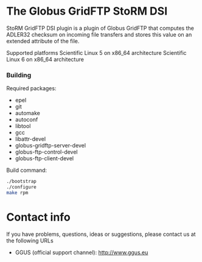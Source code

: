 The Globus GridFTP StoRM DSI
===============================

StoRM GridFTP DSI plugin is a plugin of Globus GridFTP that computes the ADLER32 
checksum on incoming file transfers and stores this value on an extended attribute
of the file.

Supported platforms
Scientific Linux 5 on x86_64 architecture
Scientific Linux 6 on x86_64 architecture

### Building
Required packages:

* epel
* git
* automake
* autoconf
* libtool
* gcc
* libattr-devel 
* globus-gridftp-server-devel  
* globus-ftp-control-devel  
* globus-ftp-client-devel

Build command:
```bash
./bootstrap
./configure
make rpm
```

# Contact info

If you have problems, questions, ideas or suggestions, please contact us at
the following URLs

* GGUS (official support channel): http://www.ggus.eu
